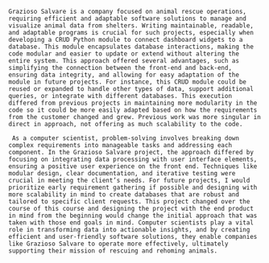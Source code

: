   	Grazioso Salvare is a company focused on animal rescue operations, requiring efficient and adaptable software solutions to manage and visualize animal data from shelters. Writing maintainable, readable, and adaptable programs is crucial for such projects, especially when developing a CRUD Python module to connect dashboard widgets to a database. This module encapsulates database interactions, making the code modular and easier to update or extend without altering the entire system. This approach offered several advantages, such as simplifying the connection between the front-end and back-end, ensuring data integrity, and allowing for easy adaptation of the module in future projects. For instance, this CRUD module could be reused or expanded to handle other types of data, support additional queries, or integrate with different databases. This execution differed from previous projects in maintaining more modularity in the code so it could be more easily adapted based on how the requirements from the customer changed and grew. Previous work was more singular in direct in approach, not offering as much scalability to the code.
  
 	 As a computer scientist, problem-solving involves breaking down complex requirements into manageable tasks and addressing each component. In the Grazioso Salvare project, the approach differed by focusing on integrating data processing with user interface elements, ensuring a positive user experience on the front end. Techniques like modular design, clear documentation, and iterative testing were crucial in meeting the client’s needs. For future projects, I would prioritize early requirement gathering if possible and designing with more scalability in mind to create databases that are robust and tailored to specific client requests. This project changed over the course of this course and designing the project with the end product in mind from the beginning would change the initial approach that was taken with those end goals in mind. Computer scientists play a vital role in transforming data into actionable insights, and by creating efficient and user-friendly software solutions, they enable companies like Grazioso Salvare to operate more effectively, ultimately supporting their mission of rescuing and rehoming animals.
